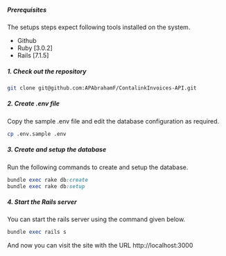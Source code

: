 ##### Prerequisites

The setups steps expect following tools installed on the system.

- Github
- Ruby [3.0.2]
- Rails [7.1.5]

##### 1. Check out the repository

```bash
git clone git@github.com:APAbrahamF/ContalinkInvoices-API.git
```

##### 2. Create .env file

Copy the sample .env file and edit the database configuration as required.

```bash
cp .env.sample .env
```

##### 3. Create and setup the database

Run the following commands to create and setup the database.

```ruby
bundle exec rake db:create
bundle exec rake db:setup
```

##### 4. Start the Rails server

You can start the rails server using the command given below.

```ruby
bundle exec rails s
```

And now you can visit the site with the URL http://localhost:3000
